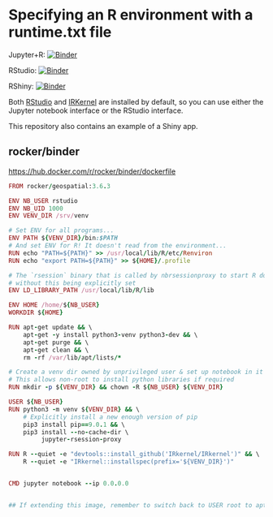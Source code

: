 # Specifying an R environment with a runtime.txt file

Jupyter+R: [![Binder](http://mybinder.org/badge.svg)](http://beta.mybinder.org/v2/gh/binder-oilgains/rocker/main?filepath=index.ipynb)

RStudio: [![Binder](http://mybinder.org/badge.svg)](http://beta.mybinder.org/v2/gh/binder-oilgains/rocker/main?urlpath=rstudio)

RShiny: [![Binder](http://mybinder.org/badge.svg)](http://beta.mybinder.org/v2/gh/binder-oilgains/rocker/main?urlpath=shiny/bus-dashboard/)

Both [RStudio](https://www.rstudio.com/) and [IRKernel](https://irkernel.github.io/)
are installed by default, so you can use either the Jupyter notebook interface or
the RStudio interface.

This repository also contains an example of a Shiny app.

## rocker/binder

https://hub.docker.com/r/rocker/binder/dockerfile

```ruby
FROM rocker/geospatial:3.6.3

ENV NB_USER rstudio
ENV NB_UID 1000
ENV VENV_DIR /srv/venv

# Set ENV for all programs...
ENV PATH ${VENV_DIR}/bin:$PATH
# And set ENV for R! It doesn't read from the environment...
RUN echo "PATH=${PATH}" >> /usr/local/lib/R/etc/Renviron
RUN echo "export PATH=${PATH}" >> ${HOME}/.profile

# The `rsession` binary that is called by nbrsessionproxy to start R doesn't seem to start
# without this being explicitly set
ENV LD_LIBRARY_PATH /usr/local/lib/R/lib

ENV HOME /home/${NB_USER}
WORKDIR ${HOME}

RUN apt-get update && \
    apt-get -y install python3-venv python3-dev && \
    apt-get purge && \
    apt-get clean && \
    rm -rf /var/lib/apt/lists/*

# Create a venv dir owned by unprivileged user & set up notebook in it
# This allows non-root to install python libraries if required
RUN mkdir -p ${VENV_DIR} && chown -R ${NB_USER} ${VENV_DIR}

USER ${NB_USER}
RUN python3 -m venv ${VENV_DIR} && \
    # Explicitly install a new enough version of pip
    pip3 install pip==9.0.1 && \
    pip3 install --no-cache-dir \
         jupyter-rsession-proxy

RUN R --quiet -e "devtools::install_github('IRkernel/IRkernel')" && \
    R --quiet -e "IRkernel::installspec(prefix='${VENV_DIR}')"


CMD jupyter notebook --ip 0.0.0.0


## If extending this image, remember to switch back to USER root to apt-get

```

